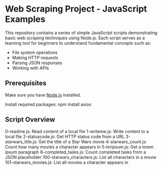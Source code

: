 # Web Scraping Project - JavaScript Examples

This repository contains a series of simple JavaScript scripts demonstrating basic web scraping techniques using Node.js. Each script serves as a learning tool for beginners to understand fundamental concepts such as:

- File system operations
- Making HTTP requests
- Parsing JSON responses
- Working with APIs

## Prerequisites

Make sure you have [Node.js](https://nodejs.org/ ) installed.

Install required packages:
npm install axios

## Script Overview
0-readme.js: Read content of a local file
1-writeme.js: Write content to a local file
2-statuscode.js: Get HTTP status code from a URL
3-starwars_title.js: Get the title of a Star Wars movie
4-starwars_count.js: Count how many movies a character appears in
5-loripsum.js: Get a lorem ipsum paragraph
6-completed_tasks.js: Count completed tasks from a JSON placeholder
100-starwars_characters.js: List all characters in a movie
101-starwars_movies.js: List all movies a character appears in
